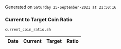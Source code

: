 Generated on `Saturday 25-September-2021 at 21:50:16`

### Current to Target Coin Ratio
`current_coin_ratio.sh`

Date|Current|Target|Ratio
---|---|---|---
